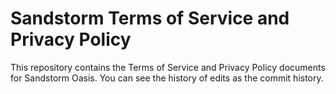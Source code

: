 # Sandstorm Terms of Service and Privacy Policy

This repository contains the Terms of Service and Privacy Policy documents for Sandstorm Oasis. You can see the history of edits as the commit history.
